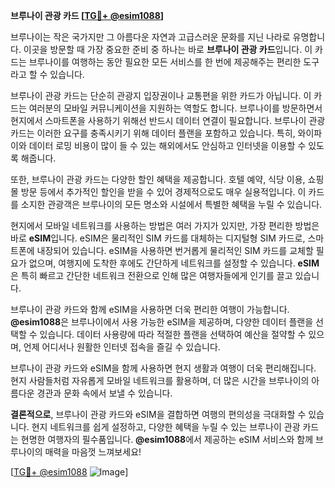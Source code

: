 **브루나이 관광 카드 [[TG💪+ @esim1088](https://t.me/s/esim1088)]**

브루나이는 작은 국가지만 그 아름다운 자연과 고급스러운 문화를 지닌 나라로 유명합니다. 이곳을 방문할 때 가장 중요한 준비 중 하나는 바로 **브루나이 관광 카드**입니다. 이 카드는 브루나이를 여행하는 동안 필요한 모든 서비스를 한 번에 제공해주는 편리한 도구라고 할 수 있습니다.

브루나이 관광 카드는 단순히 관광지 입장권이나 교통편을 위한 카드가 아닙니다. 이 카드는 여러분의 모바일 커뮤니케이션을 지원하는 역할도 합니다. 브루나이를 방문하면서 현지에서 스마트폰을 사용하기 위해선 반드시 데이터 연결이 필요합니다. 브루나이 관광 카드는 이러한 요구를 충족시키기 위해 데이터 플랜을 포함하고 있습니다. 특히, 와이파이와 데이터 로밍 비용이 많이 들 수 있는 해외에서도 안심하고 인터넷을 이용할 수 있도록 해줍니다.

또한, 브루나이 관광 카드는 다양한 할인 혜택을 제공합니다. 호텔 예약, 식당 이용, 쇼핑몰 방문 등에서 추가적인 할인을 받을 수 있어 경제적으로도 매우 실용적입니다. 이 카드를 소지한 관광객은 브루나이의 모든 명소와 시설에서 특별한 혜택을 누릴 수 있습니다.

현지에서 모바일 네트워크를 사용하는 방법은 여러 가지가 있지만, 가장 편리한 방법은 바로 **eSIM**입니다. eSIM은 물리적인 SIM 카드를 대체하는 디지털형 SIM 카드로, 스마트폰에 내장되어 있습니다. eSIM을 사용하면 번거롭게 물리적인 SIM 카드를 교체할 필요가 없으며, 여행지에 도착한 후에도 간단하게 네트워크를 설정할 수 있습니다. **eSIM**은 특히 빠르고 간단한 네트워크 전환으로 인해 많은 여행자들에게 인기를 끌고 있습니다.

브루나이 관광 카드와 함께 eSIM을 사용하면 더욱 편리한 여행이 가능합니다. **@esim1088**은 브루나이에서 사용 가능한 eSIM을 제공하며, 다양한 데이터 플랜을 선택할 수 있습니다. 데이터 사용량에 따라 적절한 플랜을 선택하여 예산을 절약할 수 있으며, 언제 어디서나 원활한 인터넷 접속을 즐길 수 있습니다.

브루나이 관광 카드와 eSIM을 함께 사용하면 현지 생활과 여행이 더욱 편리해집니다. 현지 사람들처럼 자유롭게 모바일 네트워크를 활용하며, 더 많은 시간을 브루나이의 아름다운 경관과 문화 속에서 보낼 수 있습니다.

**결론적으로**, 브루나이 관광 카드와 eSIM을 결합하면 여행의 편의성을 극대화할 수 있습니다. 현지 네트워크를 쉽게 설정하고, 다양한 혜택을 누릴 수 있는 브루나이 관광 카드는 현명한 여행자의 필수품입니다. **@esim1088**에서 제공하는 eSIM 서비스와 함께 브루나이의 매력을 마음껏 느껴보세요!

[[TG💪+ @esim1088](https://t.me/s/esim1088) ![Image](https://i.postimg.cc/Y0z9fWf4/image.png)]